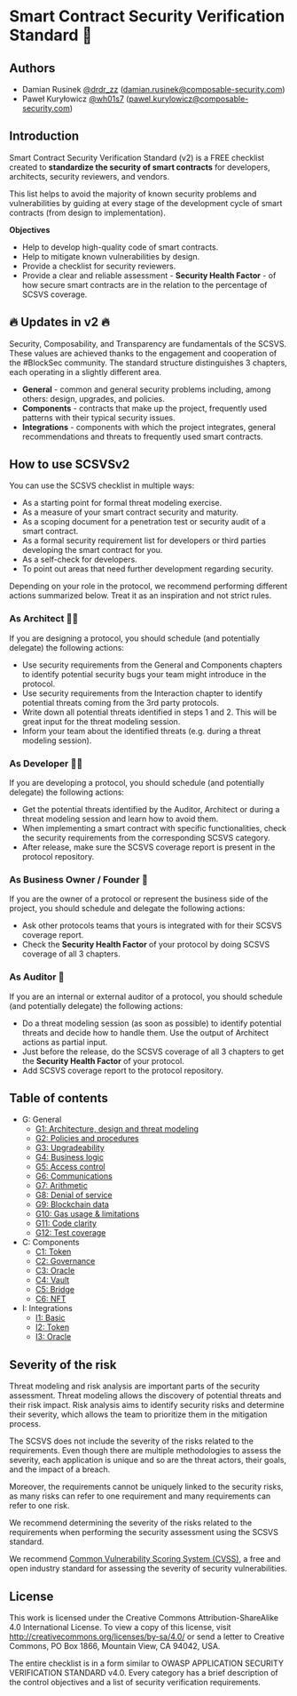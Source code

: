 # Smart Contract Security Verification Standard  🚀

## Authors

* Damian Rusinek [@drdr_zz](https://twitter.com/drdr_zz) (damian.rusinek@composable-security.com)
* Paweł Kuryłowicz [@wh01s7](https://twitter.com/wh01s7) (pawel.kurylowicz@composable-security.com)

## Introduction

Smart Contract Security Verification Standard (v2) is a FREE checklist created to **standardize the security of smart contracts** for developers, architects, security reviewers, and vendors. 

This list helps to avoid the majority of known security problems and vulnerabilities by guiding at every stage of the development cycle of smart contracts (from design to implementation).

**Objectives**
* Help to develop high-quality code of smart contracts.
* Help to mitigate known vulnerabilities by design.
* Provide a checklist for security reviewers.
* Provide a clear and reliable assessment - **Security Health Factor** - of how secure smart contracts are in the relation to the percentage of SCSVS coverage.

## 🔥 Updates in v2 🔥

Security, Composability, and Transparency are fundamentals of the SCSVS. These values are achieved thanks to the engagement and cooperation of the #BlockSec community. The standard structure distinguishes 3 chapters, each operating in a slightly different area.

* **General** - common and general security problems including, among others: design, upgrades, and policies.
* **Components** - contracts that make up the project, frequently used patterns with their typical security issues.
* **Integrations** - components with which the project integrates, general recommendations and threats to frequently used smart contracts.

## How to use SCSVSv2

You can use the SCSVS checklist in multiple ways:
* As a starting point for formal threat modeling exercise.
* As a measure of your smart contract security and maturity.
* As a scoping document for a penetration test or security audit of a smart contract.
* As a formal security requirement list for developers or third parties developing the smart contract for you. 
* As a self-check for developers.
* To point out areas that need further development regarding security.

Depending on your role in the protocol, we recommend performing different actions summarized below. Treat it as an inspiration and not strict rules.

### As Architect 👷‍♂️

If you are designing a protocol, you should schedule (and potentially delegate) the following actions:
* Use security requirements from the General and Components chapters to identify potential security bugs your team might introduce in the protocol.
* Use security requirements from the Interaction chapter to identify potential threats coming from the 3rd party protocols.
* Write down all potential threats identified in steps 1 and 2. This will be great input for the threat modeling session.
* Inform your team about the identified threats (e.g. during a threat modeling session).

### As Developer 🧑‍💻

If you are developing a protocol, you should schedule (and potentially delegate) the following actions:
* Get the potential threats identified by the Auditor, Architect or during a threat modeling session and learn how to avoid them.
* When implementing a smart contract with specific functionalities, check the security requirements from the corresponding SCSVS category.
* After release, make sure the SCSVS coverage report is present in the protocol repository.

### As Business Owner / Founder 🧙

If you are the owner of a protocol or represent the business side of the project, you should schedule and delegate the following actions:
* Ask other protocols teams that yours is integrated with for their SCSVS coverage report.
* Check the **Security Health Factor** of your protocol by doing SCSVS coverage of all 3 chapters.

### As Auditor 🥷

If you are an internal or external auditor of a protocol, you should schedule (and potentially delegate) the following actions:
* Do a threat modeling session (as soon as possible) to identify potential threats and decide how to handle them. Use the output of Architect actions as partial input.
* Just before the release, do the SCSVS coverage of all 3 chapters to get the **Security Health Factor** of your protocol.
* Add SCSVS coverage report to the protocol repository.

## Table of contents

* G: General
    * [G1: Architecture, design and threat modeling](<./2.0/0x100-General/0x101-G1-Architecture-Design-Threat-Modeling.md>)
    * [G2: Policies and procedures
](<./2.0/0x100-General/0x102-G2-Policies-procedures.md>)
    * [G3: Upgradeability](<./2.0/0x100-General/0x103-G3-Upgradeability.md>)
    * [G4: Business logic](<./2.0/0x100-General/0x104-G4-Business-Logic.md>)
    * [G5: Access control](<./2.0/0x100-General/0x105-G5-Access-Control.md>)
    * [G6: Communications](<./2.0/0x100-General/0x106-G6-Communications.md>)
    * [G7: Arithmetic](<./2.0/0x100-General/0x107-G7-Arithmetic.md>)
    * [G8: Denial of service](<./2.0/0x100-General/0x108-G8-Denial-of-Service.md>)
    * [G9: Blockchain data](<./2.0/0x100-General/0x109-G9-Blockchain-Data.md>)
    * [G10: Gas usage & limitations](<./2.0/0x100-General/0x110-G10-Gas.md>)
    * [G11: Code clarity](<./2.0/0x100-General/0x111-G11-Code-Clarity.md>)
    * [G12: Test coverage](<./2.0/0x100-General/0x112-G12-Test-Coverage.md>)
* C: Components
    * [C1: Token](<./2.0/0x200-Components/0x201-C1-Token.md>)
    * [C2: Governance](<./2.0/0x200-Components/0x202-C2-Governance.md>)
    * [C3: Oracle](<./2.0/0x200-Components/0x203-C3-Oracle.md>)
    * [C4: Vault](<./2.0/0x200-Components/0x204-C4-Vault.md>)
    * [C5: Bridge](<./2.0/0x200-Components/0x205-C5-Bridge.md>)
    * [C6: NFT](<./2.0/0x200-Components/0x206-C6-NFT.md>)
* I: Integrations
    * [I1: Basic](<./2.0/0x300-Integrations/0x301-I1-Basic.md>)
    * [I2: Token](<./2.0/0x300-Integrations/0x302-I2-Token.md>)
    * [I3: Oracle](<./2.0/0x300-Integrations/0x303-I3-Oracle.md>)

## Severity of the risk

Threat modeling and risk analysis are important parts of the security assessment. Threat modeling allows the discovery of potential threats and their risk impact. Risk analysis aims to identify security risks and determine their severity, which allows the team to prioritize them in the mitigation process.

The SCSVS does not include the severity of the risks related to the requirements. Even though there are multiple methodologies to assess the severity, each application is unique and so are the threat actors, their goals, and the impact of a breach. 

Moreover, the requirements cannot be uniquely linked to the security risks, as many risks can refer to one requirement and many requirements can refer to one risk.

We recommend determining the severity of the risks related to the requirements when performing the security assessment using the SCSVS standard. 

We recommend [Common Vulnerability Scoring System (CVSS)](https://nvd.nist.gov/vuln-metrics/cvss/v3-calculator), a free and open industry standard for assessing the severity of security vulnerabilities.

## License
This work is licensed under the Creative Commons Attribution-ShareAlike 4.0 International License.  To view a copy of this license, visit http://creativecommons.org/licenses/by-sa/4.0/ or send a letter to Creative Commons, PO Box 1866, Mountain View, CA 94042, USA.

The entire checklist is in a form similar to OWASP APPLICATION SECURITY VERIFICATION STANDARD v4.0.
Every category has a brief description of the control objectives and a list of security verification requirements.
